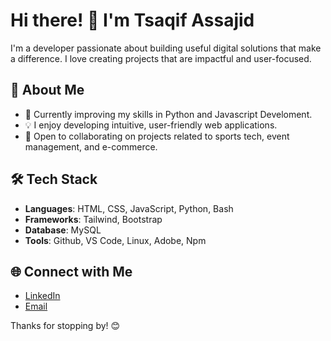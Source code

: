 # Hi there! 👋 I'm Tsaqif Assajid

I'm a developer passionate about building useful digital solutions that make a difference. I love creating projects that are impactful and user-focused.

## 🚀 About Me

- 🌱 Currently improving my skills in Python and Javascript Develoment.
- 💡 I enjoy developing intuitive, user-friendly web applications.
- 🤝 Open to collaborating on projects related to sports tech, event management, and e-commerce.

## 🛠️ Tech Stack

- **Languages**: HTML, CSS, JavaScript, Python, Bash
- **Frameworks**: Tailwind, Bootstrap
- **Database**: MySQL
- **Tools**: Github, VS Code, Linux, Adobe, Npm

## 🌐 Connect with Me

- [LinkedIn](https://www.linkedin.com/in/tsaqif-assajid/)
- [Email](mailto:tsaqifu1895@gmail.com)

Thanks for stopping by! 😊

<!---
TsaqifAssajeed/TsaqifAssajeed is a ✨ special ✨ repository because its `README.md` (this file) appears on your GitHub profile.
You can click the Preview link to take a look at your changes.
--->
